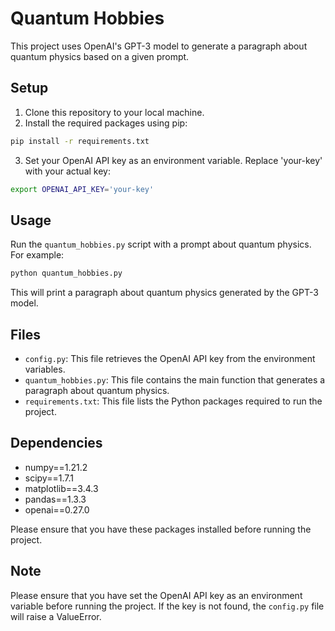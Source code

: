 # Quantum Hobbies

This project uses OpenAI's GPT-3 model to generate a paragraph about quantum physics based on a given prompt.

## Setup

1. Clone this repository to your local machine.
2. Install the required packages using pip:

```bash
pip install -r requirements.txt
```

3. Set your OpenAI API key as an environment variable. Replace 'your-key' with your actual key:

```bash
export OPENAI_API_KEY='your-key'
```

## Usage

Run the `quantum_hobbies.py` script with a prompt about quantum physics. For example:

```bash
python quantum_hobbies.py
```

This will print a paragraph about quantum physics generated by the GPT-3 model.

## Files

- `config.py`: This file retrieves the OpenAI API key from the environment variables.
- `quantum_hobbies.py`: This file contains the main function that generates a paragraph about quantum physics.
- `requirements.txt`: This file lists the Python packages required to run the project.

## Dependencies

- numpy==1.21.2
- scipy==1.7.1
- matplotlib==3.4.3
- pandas==1.3.3
- openai==0.27.0

Please ensure that you have these packages installed before running the project.

## Note

Please ensure that you have set the OpenAI API key as an environment variable before running the project. If the key is not found, the `config.py` file will raise a ValueError.
